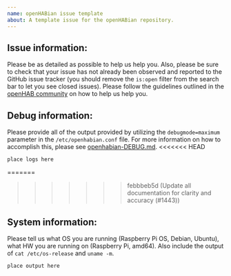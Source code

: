 ```yaml
---
name: openHABian issue template
about: A template issue for the openHABian repository.
---
```

## Issue information:
Please be as detailed as possible to help us help you. Also, please be sure to
check that your issue has not already been observed and reported to the GitHub
issue tracker (you should remove the `is:open` filter from the search
bar to let you see closed issues). Please follow the guidelines outlined in the
[openHAB community](https://community.openhab.org/t/how-to-ask-a-good-question-help-us-help-you/58396) on how to help us help you.

## Debug information:
Please provide all of the output provided by utilizing the `debugmode=maximum`
parameter in the `/etc/openhabian.conf` file. For more information on how to
accomplish this, please see [openhabian-DEBUG.md](https://github.com/openhab/openhabian/blob/main/docs/openhabian-DEBUG.md#create-a-debug-log).
<<<<<<< HEAD
```
place logs here
```
=======
>>>>>>> febbbeb5d (Update all documentation for clarity and accuracy (#1443))

## System information:
Please tell us what OS you are running (Raspberry Pi OS, Debian, Ubuntu), what
HW you are running on (Raspberry Pi, amd64). Also include the output of
`cat /etc/os-release` and `uname -m`.
```
place output here
```
